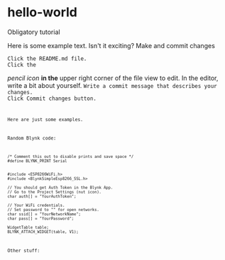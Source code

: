 # hello-world
Obligatory tutorial

Here is some example text. Isn't it exciting? 
Make and commit changes

    Click the README.md file.
    Click the 

_pencil_ *icon* **in the** upper right corner of the file view to edit.
In the editor, write a bit about yourself.
<code>Write a commit message that describes your changes.
Click Commit changes button.<code>

Here are just some examples.

Random Blynk code:

```
/* Comment this out to disable prints and save space */
#define BLYNK_PRINT Serial


#include <ESP8266WiFi.h>
#include <BlynkSimpleEsp8266_SSL.h>

// You should get Auth Token in the Blynk App.
// Go to the Project Settings (nut icon).
char auth[] = "YourAuthToken";

// Your WiFi credentials.
// Set password to "" for open networks.
char ssid[] = "YourNetworkName";
char pass[] = "YourPassword";

WidgetTable table;
BLYNK_ATTACH_WIDGET(table, V1);
```
Other stuff:
